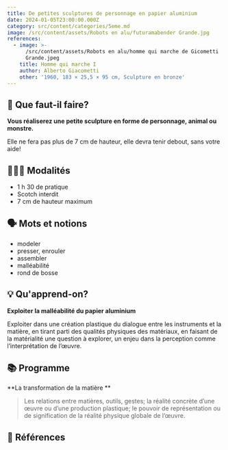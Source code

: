 ```yaml
---
title: De petites sculptures de personnage en papier aluminium
date: 2024-01-05T23:00:00.000Z
category: src/content/categories/5eme.md
image: /src/content/assets/Robots en alu/futuramabender Grande.jpg
references:
  - image: >-
      /src/content/assets/Robots en alu/homme qui marche de Gicometti
      Grande.jpeg
    title: Homme qui marche I
    author: Alberto Giacometti
    other: '1960, 183 × 25,5 × 95 cm, Sculpture en bronze'
---
```


## 🧐 Que faut-il faire?

**Vous réaliserez une petite sculpture en forme de personnage, animal ou monstre.**

Elle ne fera pas plus de 7 cm de hauteur, elle devra tenir debout, sans votre aide!

## 👩🏼‍🏫 Modalités

* 1 h 30 de pratique
* Scotch interdit
* 7 cm de hauteur maximum

## 🗣 Mots et notions

* modeler
* presser, enrouler
* assembler
* malléabilité
* rond de bosse

## 💡 Qu'apprend-on?

**Exploiter la malléabilité du papier aluminium**

Exploiter dans une création plastique du dialogue entre les instruments et la matière, en tirant parti des qualités physiques des matériaux, en faisant de la matérialité une question à explorer, un enjeu dans la perception comme l’interprétation de l’œuvre.

## 📚 Programme

\*\*La transformation de la matière \*\*

> Les relations entre matières, outils, gestes; la réalité concrète d’une œuvre ou d’une production plastique; le pouvoir de représentation ou de signification de la réalité physique globale de l’œuvre.

## 👀 Références
